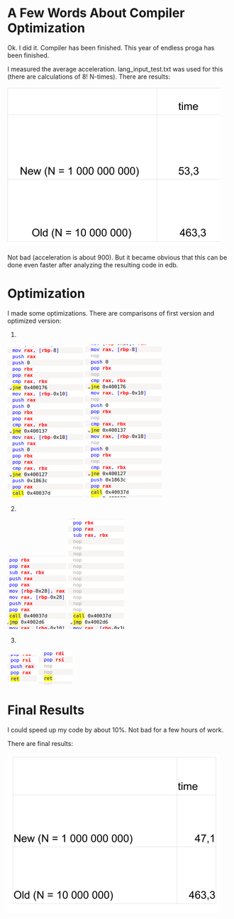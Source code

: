 # A Few Words About Compiler Optimization 

Ok. I did it. Compiler has been finished. This year of endless proga has been finished. 

I measured the average acceleration. lang_input_test.txt was used for this (there are calculations of 8! N-times).
There are results:

![](https://github.com/shugaley/2_semestr/blob/master/compiler/img/General1.png)

Not bad (acceleration is about 900).
But it became obvious that this can be done even faster after analyzing the resulting code in edb.

# Optimization

I made some optimizations. There are comparisons of first version and optimized version:

1)

![](https://github.com/shugaley/2_semestr/blob/master/compiler/img/1.png)
![](https://github.com/shugaley/2_semestr/blob/master/compiler/img/1_opt.png)


2)

![](https://github.com/shugaley/2_semestr/blob/master/compiler/img/2.png)
![](https://github.com/shugaley/2_semestr/blob/master/compiler/img/2_opt.png)

3)

![](https://github.com/shugaley/2_semestr/blob/master/compiler/img/3.png)
![](https://github.com/shugaley/2_semestr/blob/master/compiler/img/3_opt.png)

# Final Results

I could speed up my code by about 10%. Not bad for a few hours of work.

There are final results:

![](https://github.com/shugaley/2_semestr/blob/master/compiler/img/General_final_final.png)
